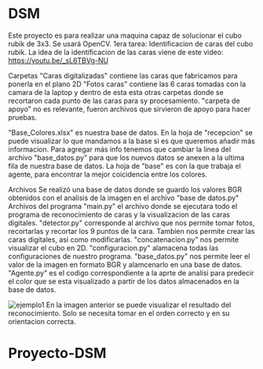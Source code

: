 # DSM
Este proyecto es para realizar una maquina capaz de solucionar el cubo rubik de 3x3. Se usará OpenCV.
1era tarea:
Identificacion de caras del cubo rubik. 
La idea de la identificacion de las caras viene de este video: https://youtu.be/_sL6TBVg-NU

Carpetas
"Caras digitalizadas" contiene las caras que fabricamos para ponerla en el plano 2D
"Fotos caras" contiene las 6 caras tomadas con la camara de la laptop y dentro de esta esta otras carpetas donde se recortaron cada punto de las caras para sy procesamiento.
"carpeta de apoyo" no es relevante, fueron archivos que sirvieron de apoyo para hacer pruebas.

"Base_Colores.xlsx" es nuestra base de datos. 
En la hoja de "recepcion" se puede visualizar lo que mandamos a la base si es que queremos añadir más informacion.
Para agregar más info tenemos que cambiar la linea del archivo "base_datos.py" para que los nuevos datos se anexen a la ultima fila de nuestra base de datos.
La hoja  de "base" es con la que trabaja el agente, para encontrar la mejor coicidencia entre los colores.


Archivos
Se realizó una base de datos donde se guardo los valores BGR obtenidos con el analisis de la imagen en el archivo "base de datos.py"
Archivos del programa
"main.py" el archivo donde se ejecutara todo el programa de reconocimiento de caras y la visualizacion de las caras digitales.
"detector.py" corresponde al archivo que nos permite tomar fotos, recortarlas y recortar los 9 puntos de la cara.
Tambien nos permite crear las caras digitales, asi como modificarlas.
"concatenacion.py" nos permite visualizar el cubo en 2D.
"configuracion.py" alamacena todas las configuraciones de nuestro programa.
"base_datos.py" nos permite leer el valor de la imagen en formato BGR y alamcenarlo en una base de datos.
"Agente.py" es el codigo correspondiente a la aprte de analisi para predecir el color que se esta visualizado a partir de los datos almacenados en la base de datos.

![ejemplo1](https://user-images.githubusercontent.com/71536431/112431264-e4074780-8d04-11eb-895f-e3288a8acd7d.jpeg)
 En la imagen anterior se puede visualizar el resultado del reconocimiento. Solo se necesita tomar en el orden correcto y en su orientacion correcta.
# Proyecto-DSM

